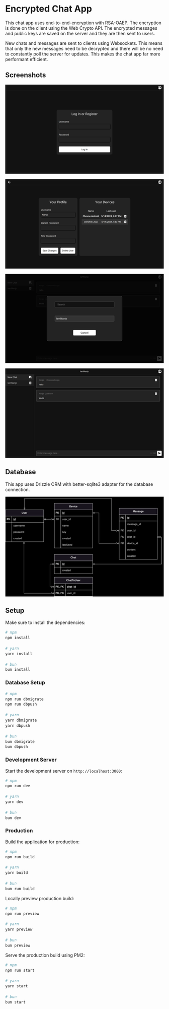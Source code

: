 # Encrypted Chat App

This chat app uses end-to-end-encryption with RSA-OAEP.
The encryption is done on the client using the Web Crypto API.
The encrypted messages and public keys are saved on the server and they are then sent to users.

New chats and messages are sent to clients using Websockets.
This means that only the new messages need to be decrypted and there will be no need to constantly poll the server for updates.
This makes the chat app far more performant efficient.

## Screenshots

![Login page](public/screenshots/login.png)

![User profile](public/screenshots/user-profile.png)

![User search](public/screenshots/user-search.png)

![Chat with messages](public/screenshots/chat-with-messages.png)

## Database

This app uses Drizzle ORM with better-sqlite3 adapter for the database connection.

![Database EER diagram](db-diagram.svg)

## Setup

Make sure to install the dependencies:

```bash
# npm
npm install

# yarn
yarn install

# bun
bun install
```

### Database Setup

```bash
# npm
npm run dbmigrate
npm run dbpush

# yarn
yarn dbmigrate
yarn dbpush

# bun
bun dbmigrate
bun dbpush
```

### Development Server

Start the development server on `http://localhost:3000`:

```bash
# npm
npm run dev

# yarn
yarn dev

# bun
bun dev
```

### Production

Build the application for production:

```bash
# npm
npm run build

# yarn
yarn build

# bun
bun run build
```

Locally preview production build:

```bash
# npm
npm run preview

# yarn
yarn preview

# bun
bun preview
```

Serve the production build using PM2:

```bash
# npm
npm run start

# yarn
yarn start

# bun
bun start
```
